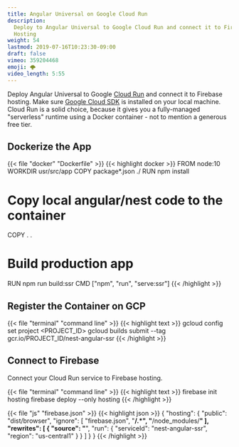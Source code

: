 ```yaml
---
title: Angular Universal on Google Cloud Run
description:
  Deploy to Angular Universal to Google Cloud Run and connect it to Firebase
  Hosting
weight: 54
lastmod: 2019-07-16T10:23:30-09:00
draft: false
vimeo: 359204468
emoji: 🌩️
video_length: 5:55
---
```


Deploy Angular Universal to Google [Cloud Run](https://cloud.google.com/run/)
and connect it to Firebase hosting. Make sure
[Google Cloud SDK](https://cloud.google.com/sdk/) is installed on your local
machine. Cloud Run is a solid choice, because it gives you a fully-managed
"serverless" runtime using a Docker container - not to mention a generous free
tier.

## Dockerize the App

{{< file "docker" "Dockerfile" >}} {{< highlight docker >}} FROM node:10 WORKDIR
usr/src/app COPY package\*.json ./ RUN npm install

# Copy local angular/nest code to the container

COPY . .

# Build production app

RUN npm run build:ssr CMD ["npm", "run", "serve:ssr"] {{< /highlight >}}

## Register the Container on GCP

{{< file "terminal" "command line" >}} {{< highlight text >}} gcloud config set
project <PROJECT_ID> gcloud builds submit --tag
gcr.io/PROJECT_ID/nest-angular-ssr {{< /highlight >}}

## Connect to Firebase

Connect your Cloud Run service to Firebase hosting.

{{< file "terminal" "command line" >}} {{< highlight text >}} firebase init
hosting firebase deploy --only hosting {{< /highlight >}}

{{< file "js" "firebase.json" >}} {{< highlight json >}} { "hosting": {
"public": "dist/browser", "ignore": [ "firebase.json", "**/.*",
"**/node_modules/**" ], "rewrites": [ { "source": "**", "run": { "serviceId":
"nest-angular-ssr", "region": "us-central1" } } ] } } {{< /highlight >}}
